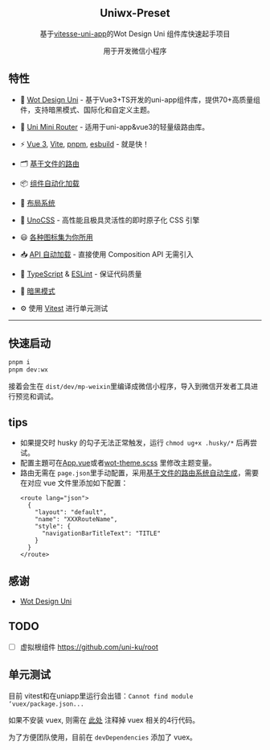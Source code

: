 <h2 align="center">
Uniwx-Preset
</h2>

<p align="center">基于<a href="[vitesse-uni-app](https://github.com/uni-helper/vitesse-uni-app)">vitesse-uni-app</a>的Wot Design Uni 组件库快速起手项目</p>

<p align="center">
用于开发微信小程序
</p>

## 特性

- 🐂 [Wot Design Uni](https://github.com/Moonofweisheng/wot-design-uni) - 基于Vue3+TS开发的uni-app组件库，提供70+高质量组件，支持暗黑模式、国际化和自定义主题。
- 🎉 [Uni Mini Router](https://github.com/Moonofweisheng/uni-mini-router) - 适用于uni-app&vue3的轻量级路由库。
- ⚡️ [Vue 3](https://github.com/vuejs/core), [Vite](https://github.com/vitejs/vite), [pnpm](https://pnpm.io/), [esbuild](https://github.com/evanw/esbuild) - 就是快！

- 🗂 [基于文件的路由](./src/pages)

- 📦 [组件自动化加载](./src/components)

- 📑 [布局系统](./src/layouts)

- 🎨 [UnoCSS](https://github.com/unocss/unocss) - 高性能且极具灵活性的即时原子化 CSS 引擎

- 😃 [各种图标集为你所用](https://github.com/antfu/unocss/tree/main/packages/preset-icons)

- 📥 [API 自动加载](https://github.com/antfu/unplugin-auto-import) - 直接使用 Composition API 无需引入

- 🦾 [TypeScript](https://www.typescriptlang.org/) & [ESLint](https://eslint.org/) - 保证代码质量

- 🌛 [暗黑模式](./src/composables/useTheme.ts)

- ⚙️ 使用 [Vitest](https://github.com/vitest-dev/vitest) 进行单元测试

---

## 快速启动

```bash
pnpm i
pnpm dev:wx
```

接着会生在 `dist/dev/mp-weixin`里编译成微信小程序，导入到微信开发者工具进行预览和调试。

## tips

- 如果提交时 husky 的勾子无法正常触发，运行 `chmod ug+x .husky/*` 后再尝试。
- 配置主題可在[App.vue](./src/App.vue)或者[wot-theme.scss](./src/layouts/styles/wot-theme.scss) 里修改主题变量。
- 路由无需在 `page.json`里手动配置，采用[基于文件的路由系统自动生成](https://github.com/uni-helper/vite-plugin-uni-pages)，需要在对应 vue 文件里添加如下配置：
  ```vue
  <route lang="json">
    {
      "layout": "default",
      "name": "XXXRouteName",
      "style": {
        "navigationBarTitleText": "TITLE"
      }
    }
  </route>
  ```

## 感谢

- [Wot Design Uni](https://github.com/Moonofweisheng/wot-design-uni)

## TODO

- [ ] 虚拟根组件 https://github.com/uni-ku/root


## 单元测试

目前 vitest和在uniapp里运行会出错：`Cannot find module ‘vuex/package.json...`

如果不安装 vuex, 则需在 [此处](./node_modules/@dcloudio/uni-h5-vite/dist/plugins/ssr.js) 注释掉 vuex 相关的4行代码。

为了方便团队使用，目前在 `devDependencies` 添加了 vuex。

